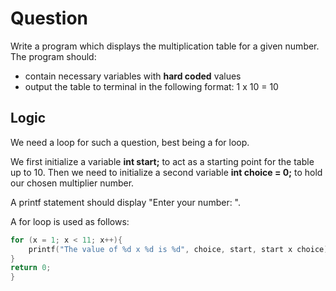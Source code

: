 # Question

Write a program which displays the multiplication table for a given number. The program should:
- contain necessary variables with **hard coded** values
- output the table to terminal in the following format: 1 x 10 = 10

## Logic

We need a loop for such a question, best being a for loop. 

We first initialize a variable **int start;** to act as a starting point for the table up to 10.
Then we need to initialize a second variable **int choice = 0;** to hold our chosen multiplier number. 

A printf statement should display "Enter your number: ".

A for loop is used as follows:
```C
for (x = 1; x < 11; x++){
    printf("The value of %d x %d is %d", choice, start, start x choice);
}
return 0;
}
```